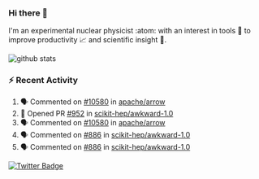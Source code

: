 ### Hi there 👋 

I'm an experimental nuclear physicist :atom: with an interest in tools :wrench: to improve productivity :chart_with_upwards_trend: and scientific insight :telescope:.

![github stats](https://github-readme-stats.vercel.app/api?username=agoose77&show_icons=true&hide_rank=true&hide_title=true&bg_color=30,e76445,904e95&text_color=efe3ec&icon_color=efe3ec)
<!--
**agoose77/agoose77** is a ✨ _special_ ✨ repository because its `README.md` (this file) appears on your GitHub profile.

Here are some ideas to get you started:

- 🔭 I’m currently working on ...
- 🌱 I’m currently learning ...
- 👯 I’m looking to collaborate on ...
- 🤔 I’m looking for help with ...
- 💬 Ask me about ...
- 📫 How to reach me: ...
- 😄 Pronouns: ...
- ⚡ Fun fact: ...
-->

### :zap: Recent Activity
<!--START_SECTION:activity-->
1. 🗣 Commented on [#10580](https://github.com/apache/arrow/issues/10580) in [apache/arrow](https://github.com/apache/arrow)
2. 💪 Opened PR [#952](https://github.com/scikit-hep/awkward-1.0/pull/952) in [scikit-hep/awkward-1.0](https://github.com/scikit-hep/awkward-1.0)
3. 🗣 Commented on [#10580](https://github.com/apache/arrow/issues/10580) in [apache/arrow](https://github.com/apache/arrow)
4. 🗣 Commented on [#886](https://github.com/scikit-hep/awkward-1.0/issues/886) in [scikit-hep/awkward-1.0](https://github.com/scikit-hep/awkward-1.0)
5. 🗣 Commented on [#886](https://github.com/scikit-hep/awkward-1.0/issues/886) in [scikit-hep/awkward-1.0](https://github.com/scikit-hep/awkward-1.0)
<!--END_SECTION:activity-->


[![Twitter Badge](https://img.shields.io/twitter/follow/agoose77?style=flat-square&logo=Twitter&logoColor=white&color=cornflowerblue)](https://twitter.com/agoose77)
